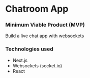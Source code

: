 # Chatroom App
### Minimum Viable Product (MVP)
Build a live chat app with websockets

### Technologies used
- Next.js
- Websockets (socket.io)
- React

